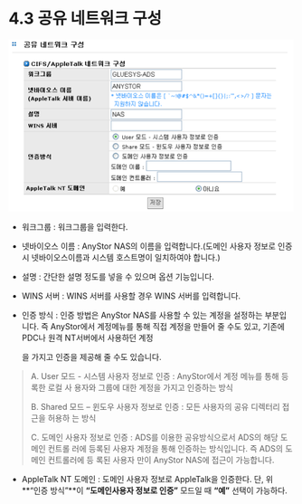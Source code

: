 # 4.3 공유 네트워크 구성

![\[ &#xADF8;&#xB9BC; 4.3.1 CIFS &#xB124;&#xD2B8;&#xC6CC;&#xD06C; &#xC124;&#xC815; \]](../.gitbook/assets/sharenet1.png)

* 워크그룹 : 워크그룹을 입력한다.
* 넷바이오스 이름 : AnyStor NAS의 이름을 입력합니다.\(도메인 사용자 정보로 인증시 넷바이오스이름과 시스템 호스트명이 일치하여야 합니다.\)
* 설명 : 간단한 설명 정도를 넣을 수 있으며 옵션 기능입니다.
* WINS 서버 : WINS 서버를 사용할 경우 WINS 서버를 입력합니다.
* 인증 방식 : 인증 방법은 AnyStor NAS를 사용할 수 있는 계정을 설정하는 부분입니다. 즉 AnyStor에서 계정메뉴를 통해 직접 계정을 만들어 줄 수도 있고, 기존에 PDC나 원격 NT서버에서 사용하던 계정

  을 가지고 인증을 제공해 줄 수도 있습니다.

> A. User 모드 - 시스템 사용자 정보로 인증 : AnyStor에서 계정 메뉴를 통해 등록한 로컬 사 용자와 그룹에 대한 계정을 가지고 인증하는 방식
>
> B. Shared 모드 – 윈도우 사용자 정보로 인증 : 모든 사용자의 공유 디렉터리 접근을 허용하 는 방식
>
> C. 도메인 사용자 정보로 인증 : ADS를 이용한 공유방식으로서 ADS의 해당 도메인 컨트롤 러에 등록된 사용자 계정을 통해 인증하는 방식입니다. 즉 ADS의 도메인 컨트롤러에 등 록된 사용자 만이 AnyStor NAS에 접근이 가능합니다.

* AppleTalk NT 도메인 : 도메인 사용자 정보로 AppleTalk을 인증한다. 단, 위 **“인증 방식”**이 **“도메인사용자 정보로 인증”** 모드일 때 **“예”** 선택이 가능하다.

